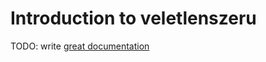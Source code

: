 # Introduction to veletlenszeru

TODO: write [great documentation](http://jacobian.org/writing/what-to-write/)
